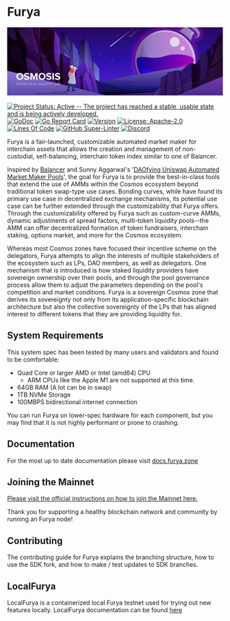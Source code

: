 # Furya

![Banner!](assets/banner.png)

[![Project Status: Active -- The project has reached a stable, usable
state and is being actively
developed.](https://img.shields.io/badge/repo%20status-Active-green.svg?style=flat-square)](https://www.repostatus.org/#active)
[![GoDoc](https://img.shields.io/badge/godoc-reference-blue?style=flat-square&logo=go)](https://pkg.go.dev/github.com/fury-labs/furya/v11)
[![Go Report
Card](https://goreportcard.com/badge/github.com/fury-labs/furya?style=flat-square)](https://goreportcard.com/report/github.com/fury-labs/furya/v11)
[![Version](https://img.shields.io/github/tag/fury-labs/furya.svg?style=flat-square)](https://github.com/fury-labs/furya/releases/latest)
[![License:
Apache-2.0](https://img.shields.io/github/license/fury-labs/furya.svg?style=flat-square)](https://github.com/fury-labs/furya/blob/main/LICENSE)
[![Lines Of
Code](https://img.shields.io/tokei/lines/github/fury-labs/furya?style=flat-square)](https://github.com/fury-labs/furya)
[![GitHub
Super-Linter](https://img.shields.io/github/actions/workflow/status/fury-labs/furya/lint.yml?style=flat-square&label=Lint)](https://github.com/marketplace/actions/super-linter)
[![Discord](https://badgen.net/badge/icon/discord?icon=discord&label)](https://discord.gg/furya)

Furya is a fair-launched, customizable automated market maker for
interchain assets that allows the creation and management of
non-custodial, self-balancing, interchain token index similar to one of
Balancer.

Inspired by [Balancer](http://balancer.finance/whitepaper) and Sunny
Aggarwal's '[DAOfying Uniswap Automated Market Maker
Pools](https://www.sunnya97.com/blog/daoifying-uniswap-automated-market-maker-pools)',
the goal for Furya is to provide the best-in-class tools that extend
the use of AMMs within the Cosmos ecosystem beyond traditional token
swap-type use cases. Bonding curves, while have found its primary use
case in decentralized exchange mechanisms, its potential use case can be
further extended through the customizability that Furya offers.
Through the customizability offered by Furya such as custom-curve AMMs,
dynamic adjustments of spread factors, multi-token liquidity pools--the AMM
can offer decentralized formation of token fundraisers, interchain
staking, options market, and more for the Cosmos ecosystem.

Whereas most Cosmos zones have focused their incentive scheme on the
delegators, Furya attempts to align the interests of multiple
stakeholders of the ecosystem such as LPs, DAO members, as well as
delegators. One mechanism that is introduced is how staked liquidity
providers have sovereign ownership over their pools, and through the
pool governance process allow them to adjust the parameters depending on
the pool's competition and market conditions. Furya is a sovereign
Cosmos zone that derives its sovereignty not only from its
application-specific blockchain architecture but also the collective
sovereignty of the LPs that has aligned interest to different tokens
that they are providing liquidity for.

## System Requirements

This system spec has been tested by many users and validators and found
to be comfortable:

- Quad Core or larger AMD or Intel (amd64) CPU
  - ARM CPUs like the Apple M1 are not supported at this time.
- 64GB RAM (A lot can be in swap)
- 1TB NVMe Storage
- 100MBPS bidirectional internet connection

You can run Furya on lower-spec hardware for each component, but you
may find that it is not highly performant or prone to crashing.

## Documentation

For the most up to date documentation please visit
[docs.furya.zone](https://docs.furya.zone/)

## Joining the Mainnet

[Please visit the official instructions on how to join the Mainnet
here.](https://docs.furya.zone/networks/join-mainnet)

Thank you for supporting a healthy blockchain network and community by
running an Furya node!

## Contributing

The contributing guide for Furya explains the branching structure, how
to use the SDK fork, and how to make / test updates to SDK branches.

## LocalFurya

LocalFurya is a containerized local Furya testnet used for trying out new features locally. 
LocalFurya documentation can be found [here](https://github.com/fury-labs/furya/tree/main/tests/localfurya)
